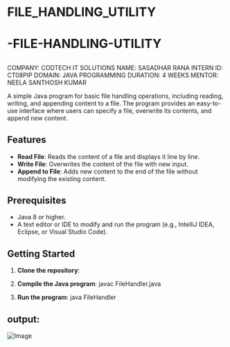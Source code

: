 # FILE_HANDLING_UTILITY
# -FILE-HANDLING-UTILITY
##
COMPANY: CODTECH IT SOLUTIONS
NAME: SASADHAR RANA
INTERN ID: CT08PIP
DOMAIN: JAVA PROGRAMMING
DURATION: 4 WEEKS
MENTOR: NEELA SANTHOSH KUMAR

A simple Java program for basic file handling operations, including reading, writing, and appending content to a file. The program provides an easy-to-use interface where users can specify a file, overwrite its contents, and append new content.

## Features

- **Read File**: Reads the content of a file and displays it line by line.
- **Write File**: Overwrites the content of the file with new input.
- **Append to File**: Adds new content to the end of the file without modifying the existing content.

## Prerequisites

- Java 8 or higher.
- A text editor or IDE to modify and run the program (e.g., IntelliJ IDEA, Eclipse, or Visual Studio Code).

## Getting Started

1. **Clone the repository**:

2. **Compile the Java program**:
   javac FileHandler.java
4. **Run the program**:
   java FileHandler

## output:
   
![Image](https://github.com/user-attachments/assets/d1b6c836-dd77-4ed3-9842-9c2f03952859)
